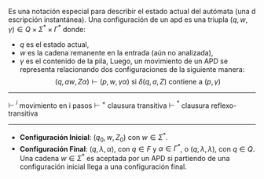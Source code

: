 Es una notación especial para describir el estado actual del autómata (una d    escripción instantánea). 
Una configuración de un apd es una triupla $(q, w, \gamma) \in Q \times \Sigma^* \times \Gamma^*$ donde:
- $q$ es el estado actual,
- $w$ es la cadena remanente en la entrada (aún no analizada),
- $\gamma$ es el contenido de la pila,
Luego, un movimiento de un APD se representa relacionando dos configuraciones de la siguiente manera:
$$(q, aw, Z\alpha) \vdash (p, w, \gamma\alpha) \text{ si } \delta(q, a, Z) \text{ contiene a } (p, \gamma)$$
***
$\mathrel{\vdash\!\!\!^i}$ movimiento en i pasos
$\mathrel{\vdash\!\!\!^+}$ clausura transitiva
$\mathrel{\vdash\!\!\!^*}$ clausura reflexo-transitiva
***
- **Configuración Inicial**: $(q_0, w, Z_0)$ con $w \in \Sigma^*$.
- **Configuración Final**: $(q, \lambda, \alpha)$, con $q \in F$ y $\alpha \in \Gamma^*$, o  $(q, \lambda, \lambda)$, con $q \in Q$.
Una cadena $w \in \Sigma^*$ es aceptada por un APD si partiendo de una configuración inicial llega a una configuración final.